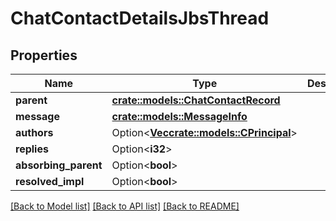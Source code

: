 # ChatContactDetailsJbsThread

## Properties

Name | Type | Description | Notes
------------ | ------------- | ------------- | -------------
**parent** | [**crate::models::ChatContactRecord**](ChatContactRecord.md) |  | 
**message** | [**crate::models::MessageInfo**](MessageInfo.md) |  | 
**authors** | Option<[**Vec<crate::models::CPrincipal>**](CPrincipal.md)> |  | [optional]
**replies** | Option<**i32**> |  | [optional]
**absorbing_parent** | Option<**bool**> |  | [optional]
**resolved_impl** | Option<**bool**> |  | [optional]

[[Back to Model list]](../README.md#documentation-for-models) [[Back to API list]](../README.md#documentation-for-api-endpoints) [[Back to README]](../README.md)


